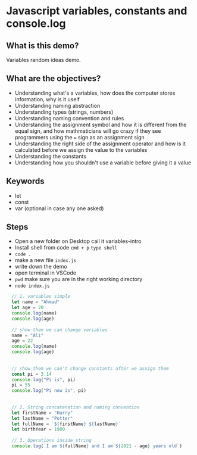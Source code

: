 # Javascript variables, constants and console.log

## What is this demo?

Variables random ideas demo.

## What are the objectives?

- Understanding what's a variables, how does the computer stores information, why is it uself
- Understanding naming abstraction
- Understanding types (strings, numbers)
- Understanding naming convention and rules 
- Understanding the assignment symbol and how it is different from the equal sign, and how mathmaticians will go crazy if they see programmers using the `=` sign as an assignment sign
- Understanding the right side of the assignment operator and how is it calculated before we assign the value to the variables
- Understanding the constants 
- Understanding how you shouldn't use a variable before giving it a value


## Keywords
- let
- const
- var (optional in case any one asked)


## Steps
- Open a new folder on Desktop call it variables-intro
- Install shell from code `cmd + p` `type shell`
- `code .`
- make a new file `index.js`
- write down the demo 
- open terminal in VSCode 
- `pwd` make sure you are in the right working directory
- `node index.js`


```js
  // 1. variables simple 
  let name = "Ahmad"
  let age = 20
  console.log(name)
  console.log(age)
  
  // show them we can change variables
  name = "Ali"
  age = 22
  console.log(name)
  console.log(age)
  
  
  // show them we can't change constants after we assign them
  const pi = 3.14 
  console.log("Pi is", pi)
  pi = 55
  console.log("Pi now is", pi)
  
  
  // 2. String concatenation and naming convention
  let firstName = "Harry"
  let lastName = "Potter"
  let fullName = `${firstName} ${lastName}`
  let birthYear = 1980
  
  // 3. Operations inside string 
  console.log(`I am ${fullName} and I am ${2021 - age} years old`)
```


